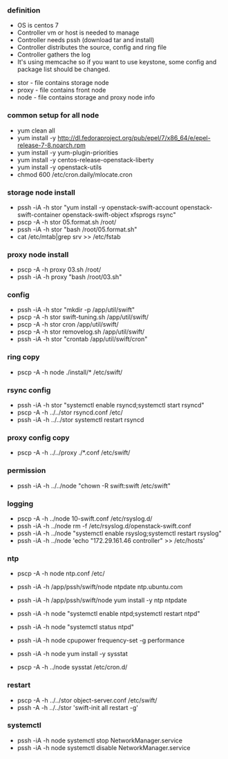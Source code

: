 ### definition
+ OS is centos 7
+ Controller vm or host is needed to manage
+ Controller needs pssh (download tar and install)
+ Controller distributes the source, config and ring file
+ Controller gathers the log
+ It's using memcache so if you want to use keystone, some config and package list should be changed.

* stor - file contains storage node
* proxy - file contains front node
* node - file contains storage and proxy node info

### common setup for all node
+ yum clean all
+ yum install -y http://dl.fedoraproject.org/pub/epel/7/x86_64/e/epel-release-7-8.noarch.rpm
+ yum install -y yum-plugin-priorities
+ yum install -y centos-release-openstack-liberty
+ yum install -y openstack-utils
+ chmod 600 /etc/cron.daily/mlocate.cron

### storage node install
+ pssh -iA -h stor "yum install -y openstack-swift-account openstack-swift-container openstack-swift-object xfsprogs rsync"
+ pscp -A -h stor 05.format.sh /root/
+ pssh -iA -h stor "bash /root/05.format.sh"
+ cat /etc/mtab|grep srv >> /etc/fstab

### proxy node install
+ pscp -A -h proxy 03.sh /root/
+ pssh -iA -h proxy "bash /root/03.sh"

### config
+ pssh -iA -h stor "mkdir -p /app/util/swift"
+ pscp -A -h stor swift-tuning.sh /app/util/swift/
+ pscp  -A -h stor cron /app/util/swift/
+ pscp -A -h stor removelog.sh /app/util/swift/
+ pssh -iA -h stor "crontab /app/util/swift/cron"

### ring copy
+ pscp -A -h node ./install/* /etc/swift/

### rsync config
+ pssh -iA -h stor "systemctl enable rsyncd;systemctl start rsyncd"
+ pscp -A -h ../../stor rsyncd.conf /etc/
+ pssh -iA -h ../../stor systemctl restart rsyncd

### proxy config copy
+ pscp -A -h ../../proxy ./*.conf /etc/swift/

### permission
+ pssh -iA -h ../../node "chown -R swift:swift /etc/swift"

### logging
+ pscp -A -h ../node 10-swift.conf /etc/rsyslog.d/
+ pssh -iA -h ../node rm -f /etc/rsyslog.d/openstack-swift.conf
+ pssh -iA -h ../node "systemctl enable rsyslog;systemctl restart rsyslog"
+ pssh -iA -h ../node 'echo "172.29.161.46 controller" >> /etc/hosts'

### ntp
+ pscp -A -h node ntp.conf /etc/
+ pssh -iA -h /app/pssh/swift/node ntpdate ntp.ubuntu.com
+ pssh -iA -h /app/pssh/swift/node yum install -y ntp ntpdate
+ pssh -iA -h node "systemctl enable ntpd;systemctl restart ntpd"
+ pssh -iA -h node "systemctl status ntpd"

+ pssh -iA -h node cpupower frequency-set -g performance
+ pssh -iA -h node yum install -y sysstat
+ pscp -A -h ../node sysstat /etc/cron.d/

### restart
+ pscp -A -h ../../stor object-server.conf /etc/swift/
+ pssh -A -h ../../stor 'swift-init all restart -g'

### systemctl
+ pssh -iA -h node systemctl stop NetworkManager.service
+ pssh -iA -h node systemctl disable NetworkManager.service
